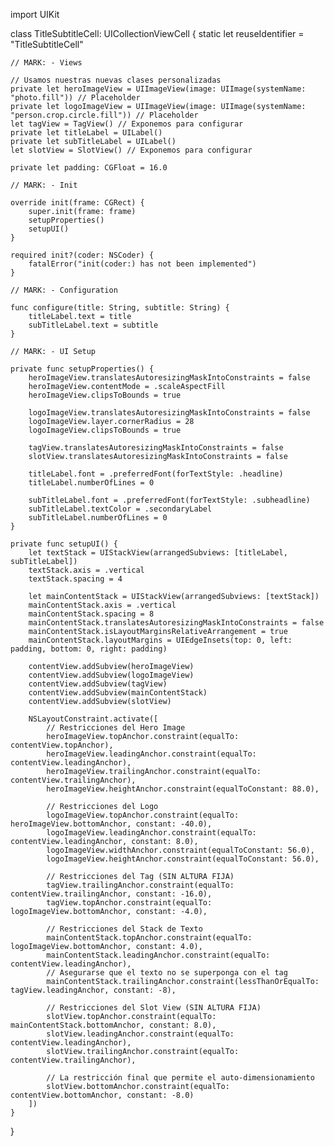 import UIKit

class TitleSubtitleCell: UICollectionViewCell {
    static let reuseIdentifier = "TitleSubtitleCell"

    // MARK: - Views
    
    // Usamos nuestras nuevas clases personalizadas
    private let heroImageView = UIImageView(image: UIImage(systemName: "photo.fill")) // Placeholder
    private let logoImageView = UIImageView(image: UIImage(systemName: "person.crop.circle.fill")) // Placeholder
    let tagView = TagView() // Exponemos para configurar
    private let titleLabel = UILabel()
    private let subTitleLabel = UILabel()
    let slotView = SlotView() // Exponemos para configurar

    private let padding: CGFloat = 16.0

    // MARK: - Init

    override init(frame: CGRect) {
        super.init(frame: frame)
        setupProperties()
        setupUI()
    }

    required init?(coder: NSCoder) {
        fatalError("init(coder:) has not been implemented")
    }

    // MARK: - Configuration
    
    func configure(title: String, subtitle: String) {
        titleLabel.text = title
        subTitleLabel.text = subtitle
    }

    // MARK: - UI Setup

    private func setupProperties() {
        heroImageView.translatesAutoresizingMaskIntoConstraints = false
        heroImageView.contentMode = .scaleAspectFill
        heroImageView.clipsToBounds = true

        logoImageView.translatesAutoresizingMaskIntoConstraints = false
        logoImageView.layer.cornerRadius = 28
        logoImageView.clipsToBounds = true

        tagView.translatesAutoresizingMaskIntoConstraints = false
        slotView.translatesAutoresizingMaskIntoConstraints = false

        titleLabel.font = .preferredFont(forTextStyle: .headline)
        titleLabel.numberOfLines = 0

        subTitleLabel.font = .preferredFont(forTextStyle: .subheadline)
        subTitleLabel.textColor = .secondaryLabel
        subTitleLabel.numberOfLines = 0
    }
    
    private func setupUI() {
        let textStack = UIStackView(arrangedSubviews: [titleLabel, subTitleLabel])
        textStack.axis = .vertical
        textStack.spacing = 4
        
        let mainContentStack = UIStackView(arrangedSubviews: [textStack])
        mainContentStack.axis = .vertical
        mainContentStack.spacing = 8
        mainContentStack.translatesAutoresizingMaskIntoConstraints = false
        mainContentStack.isLayoutMarginsRelativeArrangement = true
        mainContentStack.layoutMargins = UIEdgeInsets(top: 0, left: padding, bottom: 0, right: padding)

        contentView.addSubview(heroImageView)
        contentView.addSubview(logoImageView)
        contentView.addSubview(tagView)
        contentView.addSubview(mainContentStack)
        contentView.addSubview(slotView)
        
        NSLayoutConstraint.activate([
            // Restricciones del Hero Image
            heroImageView.topAnchor.constraint(equalTo: contentView.topAnchor),
            heroImageView.leadingAnchor.constraint(equalTo: contentView.leadingAnchor),
            heroImageView.trailingAnchor.constraint(equalTo: contentView.trailingAnchor),
            heroImageView.heightAnchor.constraint(equalToConstant: 88.0),
            
            // Restricciones del Logo
            logoImageView.topAnchor.constraint(equalTo: heroImageView.bottomAnchor, constant: -40.0),
            logoImageView.leadingAnchor.constraint(equalTo: contentView.leadingAnchor, constant: 8.0),
            logoImageView.widthAnchor.constraint(equalToConstant: 56.0),
            logoImageView.heightAnchor.constraint(equalToConstant: 56.0),

            // Restricciones del Tag (SIN ALTURA FIJA)
            tagView.trailingAnchor.constraint(equalTo: contentView.trailingAnchor, constant: -16.0),
            tagView.topAnchor.constraint(equalTo: logoImageView.bottomAnchor, constant: -4.0),
            
            // Restricciones del Stack de Texto
            mainContentStack.topAnchor.constraint(equalTo: logoImageView.bottomAnchor, constant: 4.0),
            mainContentStack.leadingAnchor.constraint(equalTo: contentView.leadingAnchor),
            // Asegurarse que el texto no se superponga con el tag
            mainContentStack.trailingAnchor.constraint(lessThanOrEqualTo: tagView.leadingAnchor, constant: -8),
            
            // Restricciones del Slot View (SIN ALTURA FIJA)
            slotView.topAnchor.constraint(equalTo: mainContentStack.bottomAnchor, constant: 8.0),
            slotView.leadingAnchor.constraint(equalTo: contentView.leadingAnchor),
            slotView.trailingAnchor.constraint(equalTo: contentView.trailingAnchor),
            
            // La restricción final que permite el auto-dimensionamiento
            slotView.bottomAnchor.constraint(equalTo: contentView.bottomAnchor, constant: -8.0)
        ])
    }
}
